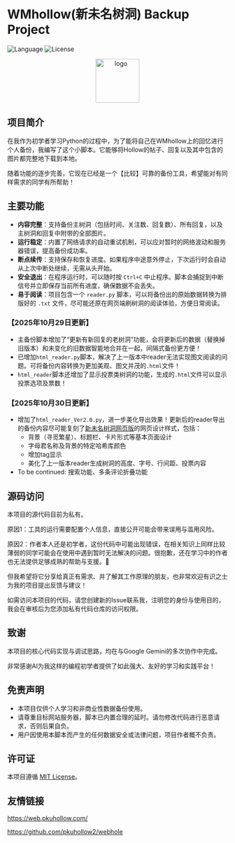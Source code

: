 # WMhollow(新未名树洞) Backup Project

![Language](https://img.shields.io/badge/Language-Python-blue.svg)
![License](https://img.shields.io/badge/License-MIT-green.svg)

<p align="center">
<img src="https://raw.githubusercontent.com/pkuhollow/pkuhollow/main/logo.png" alt="logo" class="center" width="100" height="100" ><br>
</p> 

## 项目简介

在我作为初学者学习Python的过程中，为了能将自己在WMhollow上的回忆进行个人备份，我编写了这个小脚本。它能够将Hollow的帖子、回复以及其中包含的图片都完整地下载到本地。

随着功能的逐步完善，它现在已经是一个【比较】可靠的备份工具，希望能对有同样需求的同学有所帮助！

## 主要功能

* **内容完整**：支持备份主树洞（包括时间、关注数、回复数）、所有回复，以及主树洞和回复中附带的全部图片。
* **运行稳定**：内置了网络请求的自动重试机制，可以应对暂时的网络波动和服务器错误，提高备份成功率。
* **断点续传**：支持保存和恢复进度。如果程序中途意外停止，下次运行时会自动从上次中断处继续，无需从头开始。
* **安全退出**：在程序运行时，可以随时按 `Ctrl+C` 中止程序。脚本会捕捉到中断信号并立即保存当前所有进度，确保数据不会丢失。
* **易于阅读**：项目包含一个 `reader.py` 脚本，可以将备份出的原始数据转换为排版好的 `.txt` 文件，尽可能还原在网页端刷树洞的阅读体验，方便日常阅读。

### 【2025年10月29日更新】
* 主备份脚本增加了“更新有新回复的老树洞”功能，会将更新后的数据（替换掉旧版本）和未变化的旧数据智能地合并在一起，间隔式备份更方便！
* 已增加`html_reader.py`脚本，解决了上一版本中reader无法实现图文阅读的问题。可将备份内容转换为更加美观、图文并茂的`.html`文件！
* `html_reader`脚本还增加了显示投票类树洞的功能，生成的`.html`文件可以显示投票选项及票数！

### 【2025年10月30日更新】
* 增加了`html_reader_Ver2.0.py`，进一步美化导出效果！更新后的reader导出的备份内容尽可能复刻了[新未名树洞网页版](Web.pkuhollow.com)的网页设计样式，包括：
  * 背景（寻觅繁星）、标题栏、卡片形式等基本页面设计
  * 字母君名称及背景的特定哈希库颜色
  * 增加tag显示
  * 美化了上一版本reader生成树洞的高度、字号、行间距、投票内容
* To be continued: 搜索功能、多条评论折叠功能

## 源码访问

本项目的源代码目前为私有。

原因1：工具的运行需要配置个人信息，直接公开可能会带来误用与滥用风险。

原因2：作者本人还是初学者，这份代码中可能出现错误，在相关知识上同样比较薄弱的同学可能会在使用中遇到暂时无法解决的问题。很抱歉，还在学习中的作者也无法提供足够成熟的帮助与支援。🥹

但我希望将它分享给真正有需求、并了解其工作原理的朋友，也非常欢迎有识之士为我的项目提出反馈与建议！

如需访问本项目的代码，请您创建新的Issue联系我，注明您的身份与使用目的，我会在审核后为您添加私有代码仓库的访问权限。

## 致谢

本项目的核心代码实现与调试思路，均在与Google Gemini的多次协作中完成。

非常感谢AI为我这样的编程初学者提供了如此强大、友好的学习和实践平台！

## 免责声明

* 本项目仅供个人学习和非商业性数据备份使用。
* 请尊重目标网站服务器，脚本已内置合理的延时。请勿修改代码进行恶意请求，否则后果自负。
* 用户因使用本脚本而产生的任何数据安全或法律问题，项目作者概不负责。

## 许可证

本项目遵循 [MIT License](LICENSE)。

## 友情链接

https://web.pkuhollow.com/

https://github.com/pkuhollow2/webhole
